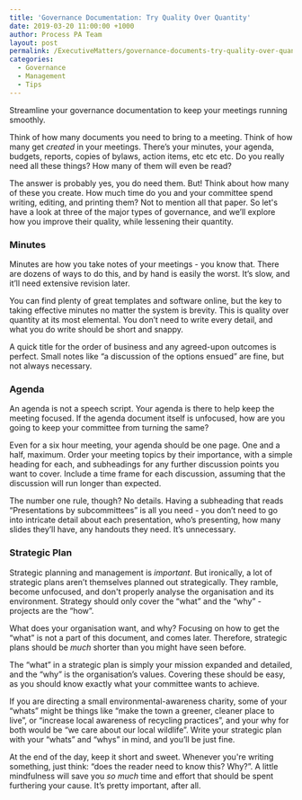 ```yaml
---
title: 'Governance Documentation: Try Quality Over Quantity'
date: 2019-03-20 11:00:00 +1000
author: Process PA Team
layout: post
permalink: /ExecutiveMatters/governance-documents-try-quality-over-quantity
categories:
  - Governance
  - Management
  - Tips
---
```


Streamline your governance documentation to keep your meetings running smoothly.

Think of how many documents you need to bring to a meeting. Think of how many get *created* in your meetings. There’s your minutes, your agenda, budgets, reports, copies of bylaws, action items, etc etc etc. Do you really need all these things? How many of them will even be read?

The answer is probably yes, you do need them. But! Think about how many of these you create. How much time do you and your committee spend writing, editing, and printing them? Not to mention all that paper. So let's have a look at three of the major types of governance, and we’ll explore how you improve their quality, while lessening their quantity.

### Minutes

Minutes are how you take notes of your meetings - you know that. There are dozens of ways to do this, and by hand is easily the worst. It’s slow, and it’ll need extensive revision later.

You can find plenty of great templates and software online, but the key to taking effective minutes no matter the system is brevity. This is quality over quantity at its most elemental. You don’t need to write every detail, and what you do write should be short and snappy.

A quick title for the order of business and any agreed-upon outcomes is perfect. Small notes like “a discussion of the options ensued” are fine, but not always necessary.

### Agenda

An agenda is not a speech script. Your agenda is there to help keep the meeting focused. If the agenda document itself is unfocused, how are you going to keep your committee from turning the same?

Even for a six hour meeting, your agenda should be one page. One and a half, maximum. Order your meeting topics by their importance, with a simple heading for each, and subheadings for any further discussion points you want to cover. Include a time frame for each discussion, assuming that the discussion will run longer than expected.

The number one rule, though? No details. Having a subheading that reads “Presentations by subcommittees” is all you need - you don’t need to go into intricate detail about each presentation, who’s presenting, how many slides they’ll have, any handouts they need. It’s unnecessary.

### Strategic Plan

Strategic planning and management is *important*. But ironically, a lot of strategic plans aren’t themselves planned out strategically. They ramble, become unfocused, and don't properly analyse the organisation and its environment. Strategy should only cover the “what” and the “why” - projects are the “how”.

What does your organisation want, and why? Focusing on how to get the “what” is not a part of this document, and comes later. Therefore, strategic plans should be *much* shorter than you might have seen before.

The “what” in a strategic plan is simply your mission expanded and detailed, and the “why” is the organisation’s values. Covering these should be easy, as you should know exactly what your committee wants to achieve.

If you are directing a small environmental-awareness charity, some of your “whats” might be things like “make the town a greener, cleaner place to live”, or “increase local awareness of recycling practices”, and your why for both would be “we care about our local wildlife”. Write your strategic plan with your “whats” and “whys” in mind, and you’ll be just fine.

At the end of the day, keep it short and sweet. Whenever you're writing something, just think: “does the reader need to know this? Why?”. A little mindfulness will save you *so much* time and effort that should be spent furthering your cause. It’s pretty important, after all.